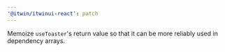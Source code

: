 ```yaml
---
'@itwin/itwinui-react': patch
---
```


Memoize `useToaster`'s return value so that it can be more reliably used in dependency arrays.
